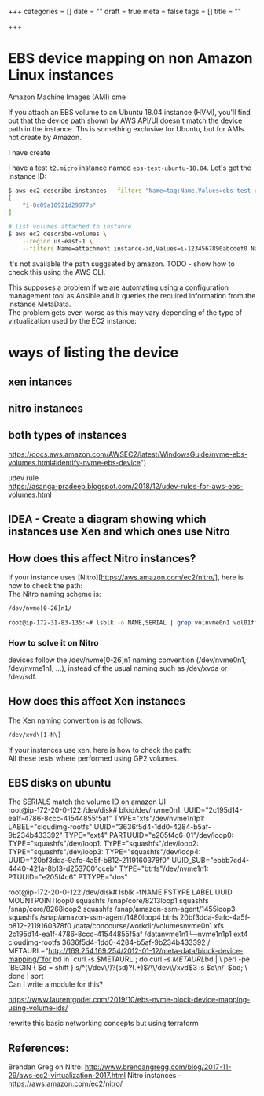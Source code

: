 +++
categories = []
date = ""
draft = true
meta = false
tags = []
title = ""

+++
# EBS device mapping on non Amazon Linux instances

Amazon Machine Images (AMI) cme

If you attach an EBS volume to an Ubuntu 18.04 instance (HVM), you'll find out that the device path shown by AWS API/UI doesn't match the device path in the instance. Ths is something exclusive for Ubuntu, but for AMIs not create by Amazon.

I have create

I have a test `t2.micro` instance named `ebs-test-ubuntu-18.04`. Let's get the instance ID:

```bash
$ aws ec2 describe-instances --filters "Name=tag:Name,Values=ebs-test-ubuntu-18.04" --query "Reservations[].Instances[].InstanceId"
[
    "i-0c09a10921d29977b"
]
```

```bash
# list volumes attached to instance
$ aws ec2 describe-volumes \
    --region us-east-1 \
    --filters Name=attachment.instance-id,Values=i-1234567890abcdef0 Name=attachment.delete-on-termination,Values=true
```

it's not available the path suggseted by amazon.
TODO - show how to check this using the AWS CLI.

This supposes a problem if we are automating using a configuration management tool as Ansible and it queries the required information from the instance MetaData.  
The problem gets even worse as this may vary depending of the type of virtualization used by the EC2 instance:

# ways of listing the device 

## xen intances

## nitro instances

## both types of instances


https://docs.aws.amazon.com/AWSEC2/latest/WindowsGuide/nvme-ebs-volumes.html#identify-nvme-ebs-device")

udev rule  
https://asanga-pradeep.blogspot.com/2018/12/udev-rules-for-aws-ebs-volumes.html

## IDEA - Create a diagram showing which instances use Xen and which ones use Nitro 

## How does this affect Nitro instances?  
If your instance uses [Nitro][https://aws.amazon.com/ec2/nitro/], here is how to check the path:  
The Nitro naming scheme is:  

```bash
/dev/nvme[0-26]n1/
```

```bash
root@ip-172-31-83-135:~# lsblk -o NAME,SERIAL | grep volnvme0n1 vol01ff51f17da446c63nvme1n1 vol094f64274fd381d7bnvme2n1 vol0e67261aa75b344c2
```

### How to solve it on Nitro  
devices follow the /dev/nvme\[0-26\]n1 naming convention (/dev/nvme0n1, /dev/nvme1n1, …), instead of the usual naming such as /dev/xvda or /dev/sdf.  

## How does this affect Xen instances  
The Xen naming convention is as follows:  

```bash
/dev/xvd\[1-N\]
```
If your instances use xen, here is how to check the path:  
All these tests where performed using GP2 volumes.  

## EBS disks on ubuntu  

The SERIALS match the volume ID on amazon UI  
root@ip-172-20-0-122:/dev/disk# blkid/dev/nvme0n1: UUID="2c195d14-ea1f-4786-8ccc-41544855f5af" TYPE="xfs"/dev/nvme1n1p1: LABEL="cloudimg-rootfs" UUID="3636f5d4-1dd0-4284-b5af-9b234b433392" TYPE="ext4" PARTUUID="e205f4c6-01"/dev/loop0: TYPE="squashfs"/dev/loop1: TYPE="squashfs"/dev/loop2: TYPE="squashfs"/dev/loop3: TYPE="squashfs"/dev/loop4: UUID="20bf3dda-9afc-4a5f-b812-2119160378f0" UUID_SUB="ebbb7cd4-4440-421a-8b13-d2537001cceb" TYPE="btrfs"/dev/nvme1n1: PTUUID="e205f4c6" PTTYPE="dos"

root@ip-172-20-0-122:/dev/disk# lsblk -fNAME FSTYPE LABEL UUID MOUNTPOINTloop0 squashfs /snap/core/8213loop1 squashfs /snap/core/8268loop2 squashfs /snap/amazon-ssm-agent/1455loop3 squashfs /snap/amazon-ssm-agent/1480loop4 btrfs 20bf3dda-9afc-4a5f-b812-2119160378f0 /data/concourse/workdir/volumesnvme0n1 xfs 2c195d14-ea1f-4786-8ccc-41544855f5af /datanvme1n1└─nvme1n1p1 ext4 cloudimg-rootfs 3636f5d4-1dd0-4284-b5af-9b234b433392 /  
METAURL="http://169.254.169.254/2012-01-12/meta-data/block-device-mapping/"for bd in \`curl -s $METAURL\`; do curl -s $METAURL$bd | \\ perl -pe 'BEGIN { $d = shift } s/^(\\/dev\\/)?(sd)?(.*)$/\\/dev\\/xvd$3 is $d\\n/' $bd; \\ done | sort  
Can I write a module for this?  

https://www.laurentgodet.com/2019/10/ebs-nvme-block-device-mapping-using-volume-ids/

 rewrite this basic networking concepts but using terraform


## References:

Brendan Greg on Nitro: http://www.brendangregg.com/blog/2017-11-29/aws-ec2-virtualization-2017.html
Nitro instances - https://aws.amazon.com/ec2/nitro/